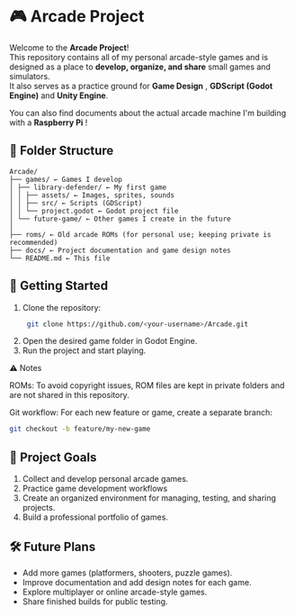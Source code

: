 ﻿# 🎮 Arcade Project

Welcome to the **Arcade Project**!  
This repository contains all of my personal arcade-style games and is designed as a place to **develop, organize, and share** small games and simulators.  
It also serves as a practice ground for **Game Design** , **GDScript (Godot Engine)** and **Unity Engine**.

You can also find documents about the actual arcade machine I'm building with a **Raspberry Pi** !



## 📂 Folder Structure

```
Arcade/
├── games/ ← Games I develop
│ ├── library-defender/ ← My first game
│ │ ├── assets/ ← Images, sprites, sounds
│ │ ├── src/ ← Scripts (GDScript)
│ │ └── project.godot ← Godot project file
│ └── future-game/ ← Other games I create in the future
│
├── roms/ ← Old arcade ROMs (for personal use; keeping private is recommended)
├── docs/ ← Project documentation and game design notes
└── README.md ← This file
```


## 🚀 Getting Started


1. Clone the repository:
   ```bash
    git clone https://github.com/<your-username>/Arcade.git
   ```
2. Open the desired game folder in Godot Engine.
3. Run the project and start playing.

⚠️ Notes

ROMs: To avoid copyright issues, ROM files are kept in private folders and are not shared in this repository.

Git workflow: For each new feature or game, create a separate branch:
   ```bash 
   git checkout -b feature/my-new-game
```

## 📌 Project Goals

1. Collect and develop personal arcade games.
2. Practice game development workflows
3. Create an organized environment for managing, testing, and sharing projects.
4. Build a professional portfolio of games.

## 🛠️ Future Plans

- Add more games (platformers, shooters, puzzle games).
- Improve documentation and add design notes for each game.
- Explore multiplayer or online arcade-style games.
- Share finished builds for public testing.

